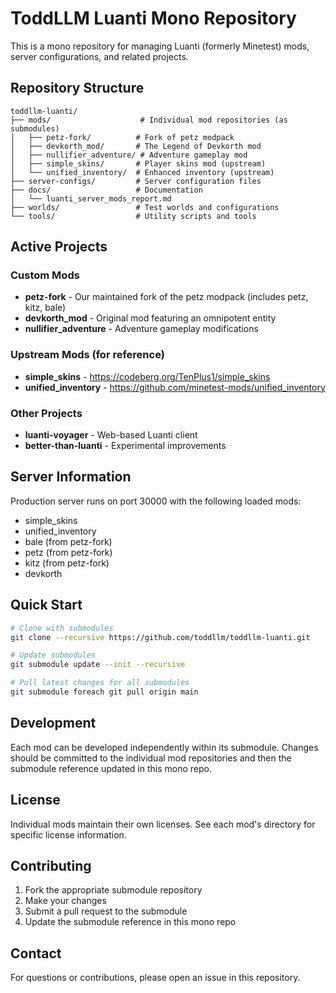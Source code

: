 # ToddLLM Luanti Mono Repository

This is a mono repository for managing Luanti (formerly Minetest) mods, server configurations, and related projects.

## Repository Structure

```
toddllm-luanti/
├── mods/                    # Individual mod repositories (as submodules)
│   ├── petz-fork/          # Fork of petz modpack
│   ├── devkorth_mod/       # The Legend of Devkorth mod
│   ├── nullifier_adventure/ # Adventure gameplay mod
│   ├── simple_skins/       # Player skins mod (upstream)
│   └── unified_inventory/  # Enhanced inventory (upstream)
├── server-configs/         # Server configuration files
├── docs/                   # Documentation
│   └── luanti_server_mods_report.md
├── worlds/                 # Test worlds and configurations
└── tools/                  # Utility scripts and tools
```

## Active Projects

### Custom Mods
- **petz-fork** - Our maintained fork of the petz modpack (includes petz, kitz, bale)
- **devkorth_mod** - Original mod featuring an omnipotent entity
- **nullifier_adventure** - Adventure gameplay modifications

### Upstream Mods (for reference)
- **simple_skins** - https://codeberg.org/TenPlus1/simple_skins
- **unified_inventory** - https://github.com/minetest-mods/unified_inventory

### Other Projects
- **luanti-voyager** - Web-based Luanti client
- **better-than-luanti** - Experimental improvements

## Server Information

Production server runs on port 30000 with the following loaded mods:
- simple_skins
- unified_inventory  
- bale (from petz-fork)
- petz (from petz-fork)
- kitz (from petz-fork)
- devkorth

## Quick Start

```bash
# Clone with submodules
git clone --recursive https://github.com/toddllm/toddllm-luanti.git

# Update submodules
git submodule update --init --recursive

# Pull latest changes for all submodules
git submodule foreach git pull origin main
```

## Development

Each mod can be developed independently within its submodule. Changes should be committed to the individual mod repositories and then the submodule reference updated in this mono repo.

## License

Individual mods maintain their own licenses. See each mod's directory for specific license information.

## Contributing

1. Fork the appropriate submodule repository
2. Make your changes
3. Submit a pull request to the submodule
4. Update the submodule reference in this mono repo

## Contact

For questions or contributions, please open an issue in this repository.